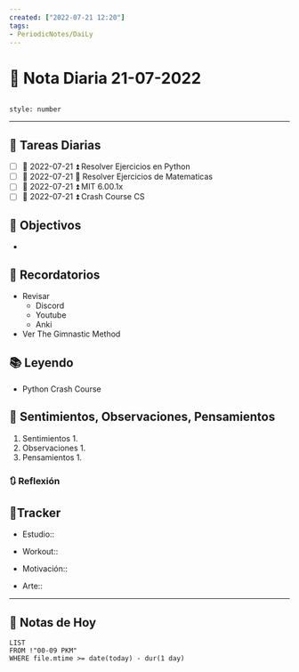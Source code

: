 ```yaml
---
created: ["2022-07-21 12:20"]
tags:
- PeriodicNotes/DaiLy
---
```


# 📅 Nota Diaria  21-07-2022
```toc

style: number

```

---
## 🔷 Tareas Diarias
- [ ] 📅 2022-07-21 ⏫ Resolver Ejercicios en Python
- [ ] 📅 2022-07-21 🔼  Resolver Ejercicios de Matematicas
- [ ] 📅 2022-07-21 ⏫ MIT 6.00.1x
- [ ] 📅 2022-07-21 ⏫ Crash Course CS

## 🎯 Objectivos
- 
## 📕 Recordatorios
- Revisar
	- Discord
	- Youtube
	- Anki
- Ver The Gimnastic Method
## 📚 Leyendo
- Python Crash Course
## 💬 Sentimientos, Observaciones, Pensamientos 
1. Sentimientos
	1. 
2. Observaciones
	1. 
3. Pensamientos
	1. 
### 🔃 Reflexión

## 🔷Tracker

- Estudio::

- Workout::

- Motivación::

- Arte::
---

## 📅 Notas de Hoy
```dataview
LIST 
FROM !"00-09 PKM" 
WHERE file.mtime >= date(today) - dur(1 day)
```